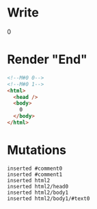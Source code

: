 # Write
  <!M#0 0><!M#0 1>0


# Render "End"
```html
<!--M#0 0-->
<!--M#0 1-->
<html>
  <head />
  <body>
    0
  </body>
</html>
```

# Mutations
```
inserted #comment0
inserted #comment1
inserted html2
inserted html2/head0
inserted html2/body1
inserted html2/body1/#text0
```